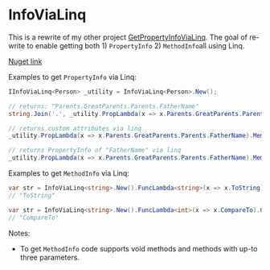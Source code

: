 # InfoViaLinq

This is a rewrite of my other project [GetPropertyInfoViaLinq](https://github.com/amir734jj/PropertyInfoViaLinq). The goal of re-write to enable getting both 1) `PropertyInfo` 2) `MethodInfo`all using Linq.

[Nuget link](https://www.nuget.org/packages/InfoViaLinq/)

Examples to get `PropertyInfo` via Linq:

```csharp
IInfoViaLinq<Person> _utility = InfoViaLinq<Person>.New();

// returns: "Parents.GreatParents.Parents.FatherName"
string.Join('.', _utility.PropLambda(x => x.Parents.GreatParents.Parents.FatherName).Members().Select(x => x.Name));

// returns custom attributes via linq
_utility.PropLambda(x => x.Parents.GreatParents.Parents.FatherName).Members().Last().GetAttribute<DisplayAttribute>();

// returns PropertyInfo of "FatherName" via linq
_utility.PropLambda(x => x.Parents.GreatParents.Parents.FatherName).Members().Last();
```

Examples to get `MethodInfo` via Linq:

```csharp
var str = InfoViaLinq<string>.New().FuncLambda<string>(x => x.ToString).GetMethodInfo().Name;
// "ToString"

var str = InfoViaLinq<string>.New().FuncLambda<int>(x => x.CompareTo).GetMethodInfo().Name;
// "CompareTo"
```

Notes:
- To get `MethodInfo` code supports void methods and methods with up-to three parameters.
